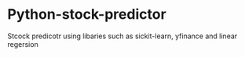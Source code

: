 # Python-stock-predictor
Stcock predicotr using libaries such as sickit-learn, yfinance and linear regersion
